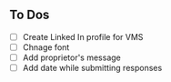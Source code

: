 ## To Dos
- [ ] Create Linked In profile for VMS
- [ ] Chnage font
- [ ] Add proprietor's message
- [ ] Add date while submitting responses
